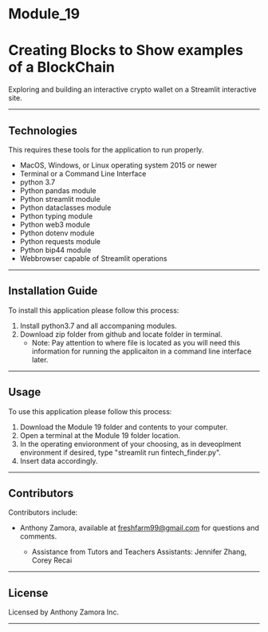 # Module_19

# Creating Blocks to Show examples of a BlockChain

Exploring and building an interactive crypto wallet on a Streamlit interactive site.

---

## Technologies

This requires these tools for the application to run properly.
- MacOS, Windows, or Linux operating system 2015 or newer
- Terminal or a Command Line Interface
- python 3.7
- Python pandas module
- Python streamlit module
- Python dataclasses module
- Python typing module
- Python web3 module
- Python dotenv module
- Python requests module
- Python bip44 module
- Webbrowser capable of Streamlit operations

---

## Installation Guide

To install this application please follow this process:

1. Install python3.7 and all accompaning modules.
2. Download zip folder from github and locate folder in terminal.
    - Note: Pay attention to where file is located as you will need this information for running the applicaiton in a command line interface later.

---

## Usage

To use this application please follow this process:

1. Download the Module 19 folder and contents to your computer.
2. Open a terminal at the Module 19 folder location.
3. In the operating envioronment of your choosing, as in deveoplment environment if desired, type "streamlit run fintech_finder.py". 
4. Insert data accordingly.

---

## Contributors

Contributors include:
- Anthony Zamora, available at freshfarm99@gmail.com for questions and comments.

    - Assistance from Tutors and Teachers Assistants:
        Jennifer Zhang, Corey Recai

---

## License

Licensed by Anthony Zamora Inc.

---
